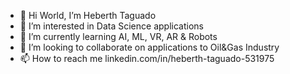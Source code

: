 - 👋 Hi World, I’m Heberth Taguado
- 👀 I’m interested in Data Science applications
- 🌱 I’m currently learning AI, ML, VR, AR & Robots
- 💞️ I’m looking to collaborate on applications to Oil&Gas Industry
- 📫 How to reach me linkedin.com/in/heberth-taguado-531975

<!---
Taguado/Taguado is a ✨ special ✨ repository because its `README.md` (this file) appears on your GitHub profile.
You can click the Preview link to take a look at your changes.
--->
